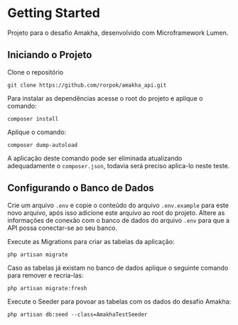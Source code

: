 # Getting Started

Projeto para o desafio Amakha, desenvolvido com Microframework Lumen.

## Iniciando o Projeto

Clone o repositório

`git clone https://github.com/rorpok/amakha_api.git`

Para instalar as dependências acesse o root do projeto e aplique o comando:

`composer install`

Aplique o comando:

`composer dump-autoload`

A aplicação deste comando pode ser eliminada atualizando adequadamente o `composer.json`, todavia será preciso aplica-lo neste teste.

## Configurando o Banco de Dados

Crie um arquivo `.env` e copie o conteúdo do arquivo `.env.example` para este novo arquivo, após isso adicione este arquivo ao root do projeto.
Altere as informações de conexão com o banco de dados do arquivo `.env` para que a API possa conectar-se ao seu banco.

Execute as Migrations para criar as tabelas da aplicação:

`php artisan migrate`

Caso as tabelas já existam no banco de dados aplique o seguinte comando para remover e recria-las:

`php artisan migrate:fresh`

Execute o Seeder para povoar as tabelas com os dados do desafio Amakha:

`php artisan db:seed --class=AmakhaTestSeeder`

